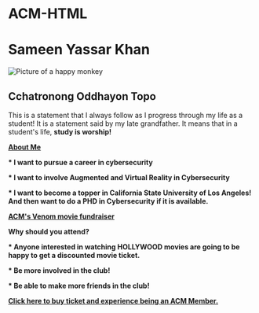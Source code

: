 # ACM-HTML

<!DOCTYPE html>
<html>
<body>
<title>Sameen Yassar Khan</title>
<h1>Sameen Yassar Khan</h1>
<img src = "C:/Users/samee/Pictures/Me.PNG"
         alt = "Picture of a happy monkey" />
<h2> Cchatronong Oddhayon Topo</h2>
<p lang="en">This is a statement that I always follow as I progress through my life as a student! It is a statement said by my late grandfather. It means that in a student's life, <b>study is worship!</p>
<p><u>About Me</u></p>
<p>* I want to pursue a career in cybersecurity</p>
<p>* I want to involve Augmented and Virtual Reality in Cybersecurity</p>
<p>* I want to become a topper in California State University of Los Angeles! And then want to do a PHD in Cybersecurity if it is available.</p>
<p><u>ACM's Venom movie fundraiser</u></p>
<p>Why should you attend?</p>
<p>* Anyone interested in watching HOLLYWOOD movies are going to be happy to get a discounted movie ticket.</p>
<p>* Be more involved in the club!</p>
<p>* Be able to make more friends in the club!</p>
<a href= https://acm.calstatela.edu/pages/venom_movie.html> Click here to buy ticket and experience being an ACM Member.</href>
</body>
</html>

